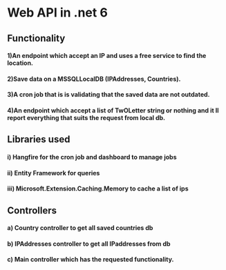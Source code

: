 
# Web API in .net 6

## __Functionality__
#### 1)An endpoint which accept an IP and uses a free service to find the location.
#### 2)Save data on a MSSQLLocalDB (IPAddresses, Countries).
#### 3)A cron job that is is validating that the saved data are not outdated.
#### 4)An endpoint which accept a list of TwOLetter string or nothing and it ll report everything that suits the request from local db.

## __Libraries used__
#### i) Hangfire for the cron job and dashboard to manage jobs
#### ii) Entity Framework for queries
#### iii) Microsoft.Extension.Caching.Memory to cache a list of ips

## __Controllers__
#### a) Country controller to get all saved countries db
#### b) IPAddresses controller to get all IPaddresses from db
#### c) Main controller which has the requested functionality.
